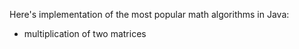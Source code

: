 Here's implementation of the most popular math algorithms in Java:

- multiplication of two matrices
